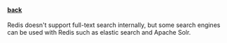 #### [back](search_data_main.md)

Redis doesn't support full-text search internally, but some search engines can be used with Redis such as elastic search and Apache Solr.